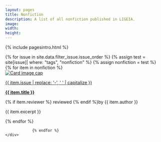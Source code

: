 ```yaml
---
layout: pages
title: Nonfiction
description: A list of all nonfiction published in LIGEIA.
image:
width:
height:
---
```


{% include pagesintro.html %}

<div class="container">

<div class="row">
{% for issue in site.data.filter_issue.issue_order %}
{% assign test = site[issue]| where: "tags", "nonfiction" %}
    {% assign nonfiction = test %}
            {% for item in nonfiction %}
        <div class="col-sm-6 col-lg-4 py-2">
            <div class="card h-100">
                  <a href="{{ item.url | prepend: site.baseurl }}" target="_blank"><img class="card-img-top img-fluid" 
                  src="{{ item.image | prepend: site.baseurl }}" alt="Card image cap"></a>
                <div class="card-body">
                    <p class="card-subtitle mb-2 text-muted"><a href="{{ item.issue | prepend: "/" | prepend: site.baseurl }}" target="_blank">{{ item.issue | replace: '-', ' ' | capitalize }}</a></p>
                    <p class="card-title mb-0"><a href="{{ item.url | prepend: site.baseurl }}" target="_blank"><strong>{{ item.title }}</strong></a></p>
                    <p class="card-text pb-3">{% if item.reviewer %} reviewed {% endif %}by {{ item.author }}</p>
                    <p class="card-text pb-3">{{ item.excerpt }}</p>
                </div>
            </div>
        </div>
            {% endfor %}


                {% endfor %}
    </div>


</div>



